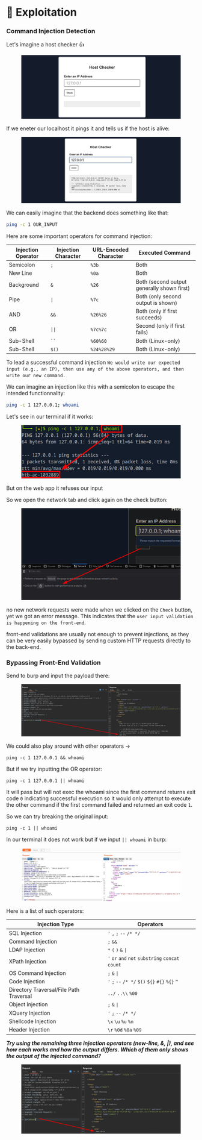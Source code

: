 # 🥚 Exploitation

### Command Injection Detection

Let's imagine a host checker :thumbsup:

<figure><img src="../../../.gitbook/assets/image (8).png" alt=""><figcaption></figcaption></figure>

If we eneter our localhost it pings it and tells us if the host is alive:

<figure><img src="../../../.gitbook/assets/image (9).png" alt=""><figcaption></figcaption></figure>

We can easily imagine that the backend does something like that:

```bash
ping -c 1 OUR_INPUT
```

Here are some important operators for command injection:

| **Injection Operator** | **Injection Character** | **URL-Encoded Character** | **Executed Command**                       |
| ---------------------- | ----------------------- | ------------------------- | ------------------------------------------ |
| Semicolon              | `;`                     | `%3b`                     | Both                                       |
| New Line               |                         | `%0a`                     | Both                                       |
| Background             | `&`                     | `%26`                     | Both (second output generally shown first) |
| Pipe                   | `\|`                    | `%7c`                     | Both (only second output is shown)         |
| AND                    | `&&`                    | `%26%26`                  | Both (only if first succeeds)              |
| OR                     | `\|\|`                  | `%7c%7c`                  | Second (only if first fails)               |
| Sub-Shell              | ` `` `                  | `%60%60`                  | Both (Linux-only)                          |
| Sub-Shell              | `$()`                   | `%24%28%29`               | Both (Linux-only)                          |

To lead a successful command injection `We would write our expected input (e.g., an IP), then use any of the above operators, and then write our new command.`

We can imagine an injection like this with a semicolon to escape the intended functionnality:

```bash
ping -c 1 127.0.0.1; whoami
```

Let's see in our terminal if it works:

<figure><img src="../../../.gitbook/assets/image (10).png" alt=""><figcaption></figcaption></figure>

But on the web app it refuses our input

So we open the network tab and click again on the check button:

<figure><img src="../../../.gitbook/assets/image (11).png" alt=""><figcaption></figcaption></figure>

no new network requests were made when we clicked on the `Check` button, yet we got an error message. This indicates that the `user input validation is happening on the front-end`.

front-end validations are usually not enough to prevent injections, as they can be very easily bypassed by sending custom HTTP requests directly to the back-end.

### Bypassing Front-End Validation

Send to burp and input the payload there:

<figure><img src="../../../.gitbook/assets/image (12).png" alt=""><figcaption></figcaption></figure>

We could also play around with other operators ->

```
ping -c 1 127.0.0.1 && whoami
```

But if we try inputting the OR operator:

```shell-session
ping -c 1 127.0.0.1 || whoami
```

It will pass but will not exec the whoami since  the first command returns exit code `0` indicating successful execution so it would only attempt to execute the other command if the first command failed and returned an exit code `1`.

So we can try breaking the original input:

```shell-session
ping -c 1 || whoami
```

In our terminal it does not work but if we input `|| whoami` in burp:

<figure><img src="../../../.gitbook/assets/image (13).png" alt=""><figcaption></figcaption></figure>

Here is a list of such operators:

| **Injection Type**                      | **Operators**                                     |
| --------------------------------------- | ------------------------------------------------- |
| SQL Injection                           | `'` `,` `;` `--` `/* */`                          |
| Command Injection                       | `;` `&&`                                          |
| LDAP Injection                          | `*` `(` `)` `&` `\|`                              |
| XPath Injection                         | `'` `or` `and` `not` `substring` `concat` `count` |
| OS Command Injection                    | `;` `&` `\|`                                      |
| Code Injection                          | `'` `;` `--` `/* */` `$()` `${}` `#{}` `%{}` `^`  |
| Directory Traversal/File Path Traversal | `../` `..\\` `%00`                                |
| Object Injection                        | `;` `&` `\|`                                      |
| XQuery Injection                        | `'` `;` `--` `/* */`                              |
| Shellcode Injection                     | `\x` `\u` `%u` `%n`                               |
| Header Injection                        |  `\r`  `%0d` `%0a` `%09`                          |

_**Try using the remaining three injection operators (new-line, &, |), and see how each works and how the output differs. Which of them only shows the output of the injected command?**_

<figure><img src="../../../.gitbook/assets/image (14).png" alt=""><figcaption></figcaption></figure>
